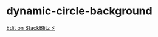 # dynamic-circle-background

[Edit on StackBlitz ⚡️](https://stackblitz.com/edit/dynamic-circle-background)